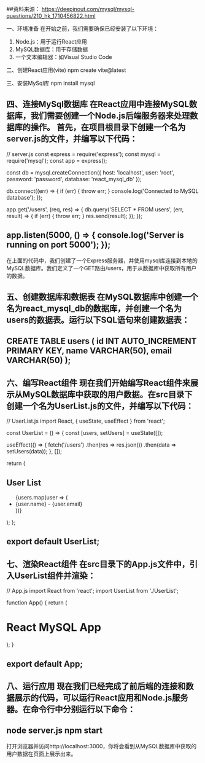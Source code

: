 ##资料来源：
https://deepinout.com/mysql/mysql-questions/210_hk_1710456822.html


一、环境准备
在开始之前，我们需要确保已经安装了以下环境：
1. Node.js：用于运行React应用
2. MySQL数据库：用于存储数据
3. 一个文本编辑器：如Visual Studio Code

二、创建React应用(vite)
npm create vite@latest

三、安装MySql库
npm install mysql

四、连接MySql数据库
在React应用中连接MySQL数据库，我们需要创建一个Node.js后端服务器来处理数据库的操作。
首先，在项目根目录下创建一个名为server.js的文件，并编写以下代码：
-------------------------------------------
// server.js
const express = require('express');
const mysql = require('mysql');
const app = express();

const db = mysql.createConnection({
  host: 'localhost',
  user: 'root',
  password: 'password',
  database: 'react_mysql_db'
});

db.connect((err) => {
  if (err) {
    throw err;
  }
  console.log('Connected to MySQL database');
});

app.get('/users', (req, res) => {
  db.query('SELECT * FROM users', (err, result) => {
    if (err) {
      throw err;
    }
    res.send(result);
  });
});

app.listen(5000, () => {
  console.log('Server is running on port 5000');
});
-------------------------------------------
在上面的代码中，我们创建了一个Express服务器，并使用mysql库连接到本地的MySQL数据库。我们定义了一个GET路由/users，用于从数据库中获取所有用户的数据。

五、创建数据库和数据表
在MySQL数据库中创建一个名为react_mysql_db的数据库，并创建一个名为users的数据表。运行以下SQL语句来创建数据表：
-------------------------------------------
CREATE TABLE users (
  id INT AUTO_INCREMENT PRIMARY KEY,
  name VARCHAR(50),
  email VARCHAR(50)
);
-------------------------------------------
六、编写React组件
现在我们开始编写React组件来展示从MySQL数据库中获取的用户数据。在src目录下创建一个名为UserList.js的文件，并编写以下代码：
-------------------------------------------
// UserList.js
import React, { useState, useEffect } from 'react';

const UserList = () => {
  const [users, setUsers] = useState([]);

  useEffect(() => {
    fetch('/users')
      .then(res => res.json())
      .then(data => setUsers(data));
  }, []);

  return (
    <div>
      <h2>User List</h2>
      <ul>
        {users.map(user => (
          <li key={user.id}>{user.name} - {user.email}</li>
        ))}
      </ul>
    </div>
  );
};

export default UserList;
-------------------------------------------
七、渲染React组件
在src目录下的App.js文件中，引入UserList组件并渲染：
-------------------------------------------
// App.js
import React from 'react';
import UserList from './UserList';

function App() {
  return (
    <div>
      <h1>React MySQL App</h1>
      <UserList />
    </div>
  );
}

export default App;
-------------------------------------------
八、运行应用
现在我们已经完成了前后端的连接和数据展示的代码，可以运行React应用和Node.js服务器。在命令行中分别运行以下命令：
-------------------------------------------
node server.js
npm start
-------------------------------------------
打开浏览器并访问http://localhost:3000，你将会看到从MySQL数据库中获取的用户数据在页面上展示出来。






